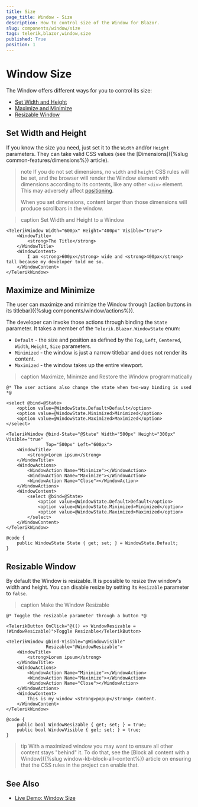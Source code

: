 ```yaml
---
title: Size
page_title: Window - Size
description: How to control size of the Window for Blazor.
slug: components/window/size
tags: telerik,blazor,window,size
published: True
position: 1
---
```


# Window Size

The Window offers different ways for you to control its size:

* [Set Width and Height](#set-width-and-height)
* [Maximize and Minimize](#maximize-and-minimize)
* [Resizable Window](#resizable-window)


## Set Width and Height

If you know the size you need, just set it to the `Width` and/or `Height` parameters. They can take valid CSS values (see the [Dimensions]({%slug common-features/dimensions%}) article).

>note If you do not set dimensions, no `width` and `height` CSS rules will be set, and the browser will render the Window element with dimensions according to its contents, like any other `<div>` element. This may adversely affect [positioning](position).
>
> When you set dimensions, content larger than those dimensions will produce scrollbars in the window.

>caption Set Width and Height to a Window

````CSHTML
<TelerikWindow Width="600px" Height="400px" Visible="true">
	<WindowTitle>
		<strong>The Title</strong>
	</WindowTitle>
	<WindowContent>
		I am <strong>600px</strong> wide and <strong>400px</strong> tall because my developer told me so.
	</WindowContent>
</TelerikWindow>
````

## Maximize and Minimize

The user can maximize and minimize the Window through [action buttons in its titlebar]({%slug components/window/actions%}).

The developer can invoke those actions through binding the `State` parameter. It takes a member of the `Telerik.Blazor.WindowState` enum:
* `Default` - the size and position as defined by the `Top`, `Left`, `Centered`, `Width`, `Height`, `Size` parameters.
* `Minimized` - the window is just a narrow titlebar and does not render its content.
* `Maximized` - the window takes up the entire viewport.

>caption Maximize, Minimze and Restore the Window programmatically

````CSHTML
@* The user actions also change the state when two-way binding is used *@

<select @bind=@State>
    <option value=@WindowState.Default>Default</option>
    <option value=@WindowState.Minimized>Minimized</option>
    <option value=@WindowState.Maximized>Maximized</option>
</select>

<TelerikWindow @bind-State="@State" Width="500px" Height="300px" Visible="true"
               Top="500px" Left="600px">
    <WindowTitle>
        <strong>Lorem ipsum</strong>
    </WindowTitle>
    <WindowActions>
        <WindowAction Name="Minimize"></WindowAction>
        <WindowAction Name="Maximize"></WindowAction>
        <WindowAction Name="Close"></WindowAction>
    </WindowActions>
    <WindowContent>
        <select @bind=@State>
            <option value=@WindowState.Default>Default</option>
            <option value=@WindowState.Minimized>Minimized</option>
            <option value=@WindowState.Maximized>Maximized</option>
        </select>
    </WindowContent>
</TelerikWindow>

@code {
    public WindowState State { get; set; } = WindowState.Default;
}
````

## Resizable Window

By default the Window is resizable. It is possible to resize thw window's width and height. You can disable resize by setting its `Resizable` parameter to `false`.

>caption Make the Window Resizable

````CSHTML
@* Toggle the resizable parameter through a button *@

<TelerikButton OnClick="@(() => WindowResizable = !WindowResizable)">Toggle Resizable</TelerikButton>

<TelerikWindow @bind-Visible="@WindowVisible"
               Resizable="@WindowResizable">
    <WindowTitle>
        <strong>Lorem ipsum</strong>
    </WindowTitle>
    <WindowActions>
        <WindowAction Name="Minimize"></WindowAction>
        <WindowAction Name="Maximize"></WindowAction>
        <WindowAction Name="Close"></WindowAction>
    </WindowActions>
    <WindowContent>
        This is my window <strong>popup</strong> content.
    </WindowContent>
</TelerikWindow>

@code {
    public bool WindowResizable { get; set; } = true;
    public bool WindowVisible { get; set; } = true;
}
````

>tip With a maximized window you may want to ensure all other content stays "behind" it. To do that, see the [Block all content with a Window]({%slug window-kb-block-all-content%}) article on ensuring that the CSS rules in the project can enable that.

## See Also

  * [Live Demo: Window Size](https://demos.telerik.com/blazor-ui/window/dimensions)

